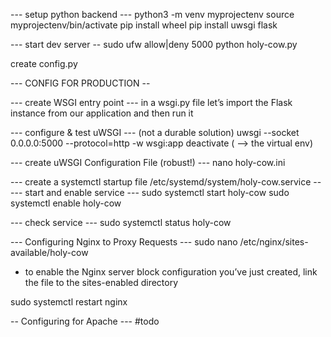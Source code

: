 --- setup python backend ---
python3 -m venv myprojectenv
source myprojectenv/bin/activate
pip install wheel
pip install uwsgi flask

--- start dev server --
sudo ufw allow|deny 5000
python holy-cow.py

create config.py



--- CONFIG FOR PRODUCTION --

--- create WSGI entry point ---
in a wsgi.py file let’s import the Flask instance from our application and then run it

--- configure & test uWSGI --- (not a durable solution)
uwsgi --socket 0.0.0.0:5000 --protocol=http -w wsgi:app
deactivate ( --> the virtual env)

--- create uWSGI Configuration File (robust!) --- 
nano holy-cow.ini

--- create a systemctl startup file /etc/systemd/system/holy-cow.service --
--- start and enable service ---
sudo systemctl start holy-cow
sudo systemctl enable holy-cow

--- check service ---
sudo systemctl status holy-cow

--- Configuring Nginx to Proxy Requests ---
sudo nano /etc/nginx/sites-available/holy-cow
- to enable the Nginx server block configuration you’ve just created, link the file to the sites-enabled directory

sudo systemctl restart nginx

-- Configuring for Apache ---
#todo

